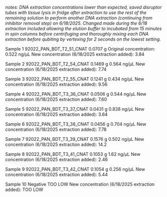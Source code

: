 *notes: DNA extraction concentrations lower than expected, saved disruptor tubes with tissue lysis in fridge after extraction to use the rest of the remaining solution to perform another DNA extraction (continuing from inhibitor removal step) on 6/18/2025. Changed made during the 6/18 extraction included allowing the elution buffer to incubated from 15 minutes in spin columns before centrifuging and thoroughly mixing each DNA extraction before qubiting by vertexing for 2 seconds on the lowest setting.* 

Sample 1 
92022_PAN_BDT_T2_51_CNAT
0.0707 g
Original concentration: 0.522 ng/μL
New concentration (6/18/2025 extraction added): 3.84


Sample 2
92022_PAN_BDT_T2_54_CNAT
0.1469 g
0.564 ng/μL
New concentration (6/18/2025 extraction added): 7.74

Sample 3
92022_PAN_BDT_T2_55_CNAT
0.1241 g
0.434 ng/μL
New concentration (6/18/2025 extraction added): 9.56

Sample 4
92022_PAN_BDT_T3_36_CNAT
0.0506 g
0.544 ng/μL
New concentration (6/18/2025 extraction added): 7.60

Sample 5 
92022_PAN_BDT_T3_37_CNAT
0.0431 g
0.838 ng/μL
New concentration (6/18/2025 extraction added): 3.64

Sample 6
92022_PAN_BDT_T3_38_CNAT
0.0456 g
0.704 ng/μL
New concentration (6/18/2025 extraction added): 7.78

Sample 7 
92022_PAN_BDT_T3_39_CNAT
0.1576 g
0.502 ng/μL
New concentration (6/18/2025 extraction added): 14.2

Sample 8 
92022_PAN_BDT_T3_41_CNAT
0.1053 g
1.62 ng/μL
New concentration (6/18/2025 extraction added): 2.46

Sample 9 
92022_PAN_BDT_T3_42_CNAT
0.1054 g
0.256 ng/μL
New concentration (6/18/2025 extraction added): 5.44

Sample 10 
Negative 
TOO LOW
New concentration (6/18/2025 extraction added): TOO LOW